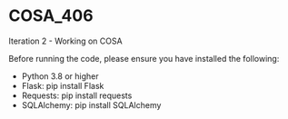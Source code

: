 # COSA_406
Iteration 2 - Working on COSA


Before running the code, please ensure you have installed the following:

- Python 3.8 or higher
- Flask: pip install Flask
- Requests: pip install requests
- SQLAlchemy: pip install SQLAlchemy
